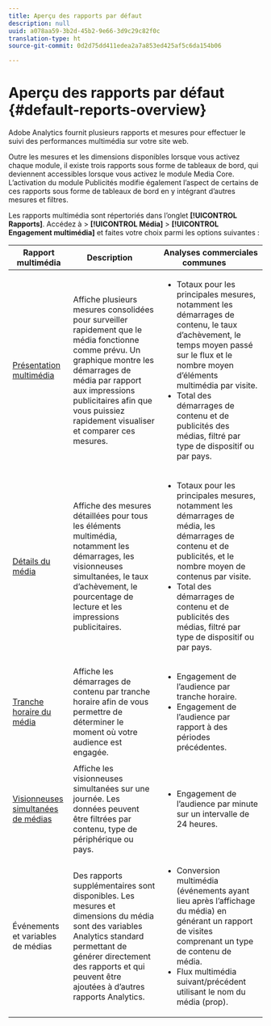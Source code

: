 ```yaml
---
title: Aperçu des rapports par défaut
description: null
uuid: a078aa59-3b2d-45b2-9e66-3d9c29c82f0c
translation-type: ht
source-git-commit: 0d2d75dd411edea2a7a853ed425af5c6da154b06

---
```



# Aperçu des rapports par défaut {#default-reports-overview}

Adobe Analytics fournit plusieurs rapports et mesures pour effectuer le suivi des performances multimédia sur votre site web.

Outre les mesures et les dimensions disponibles lorsque vous activez chaque module, il existe trois rapports sous forme de tableaux de bord, qui deviennent accessibles lorsque vous activez le module Media Core. L’activation du module Publicités modifie également l’aspect de certains de ces rapports sous forme de tableaux de bord en y intégrant d’autres mesures et filtres.

Les rapports multimédia sont répertoriés dans l’onglet **[!UICONTROL Rapports]**. Accédez à > **[!UICONTROL Média]** > **[!UICONTROL Engagement multimédia]** et faites votre choix parmi les options suivantes :

| Rapport multimédia | Description     | Analyses commerciales communes       |
| --- | --- | --- |
| [Présentation multimédia ](media-reports-overview.md) | Affiche plusieurs mesures consolidées pour surveiller rapidement que le média fonctionne comme prévu. Un graphique montre les démarrages de média par rapport aux impressions publicitaires afin que vous puissiez rapidement visualiser et comparer ces mesures. | <ul> <li>Totaux pour les principales mesures, notamment les démarrages de contenu, le taux d’achèvement, le temps moyen passé sur le flux et le nombre moyen d’éléments multimédia par visite.  </li> <li>Total des démarrages de contenu et de publicités des médias, filtré par type de dispositif ou par pays.  </li> </ul> |
| [Détails du média ](media-reports-detail.md) | Affiche des mesures détaillées pour tous les éléments multimédia, notamment les démarrages, les visionneuses simultanées, le taux d’achèvement, le pourcentage de lecture et les impressions publicitaires. | <ul> <li>Totaux pour les principales mesures, notamment les démarrages de média, les démarrages de contenu et de publicités, et le nombre moyen de contenus par visite.  </li> <li>Total des démarrages de contenu et de publicités des médias, filtré par type de dispositif ou par pays.  </li> </ul> |
| [Tranche horaire du média ](media-reports-daypart.md) | Affiche les démarrages de contenu par tranche horaire afin de vous permettre de déterminer le moment où votre audience est engagée. | <ul> <li>Engagement de l’audience par tranche horaire.  </li> <li>Engagement de l’audience par rapport à des périodes précédentes.  </li> </ul> |
| [Visionneuses simultanées de médias ](media-concurrent-viewers.md) | Affiche les visionneuses simultanées sur une journée. Les données peuvent être filtrées par contenu, type de périphérique ou pays. | <ul> <li>Engagement de l’audience par minute sur un intervalle de 24 heures.  </li> </ul> |
| Événements et variables de médias | Des rapports supplémentaires sont disponibles. Les mesures et dimensions du média sont des variables Analytics standard permettant de générer directement des rapports et qui peuvent être ajoutées à d’autres rapports Analytics. | <ul> <li>Conversion multimédia (événements ayant lieu après l’affichage du média) en générant un rapport de visites comprenant un type de contenu de média.  </li> <li>Flux multimédia suivant/précédent utilisant le nom du média (prop).  </li> </ul> |
